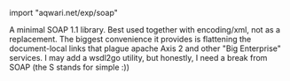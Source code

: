 import "aqwari.net/exp/soap"

A minimal SOAP 1.1 library. Best used together with encoding/xml,
not as a replacement. The biggest convenience it provides is
flattening the document-local links that plague apache Axis 2 and
other "Big Enterprise" services. I may add a wsdl2go utility, but
honestly, I need a break from SOAP (the S stands for simple :))

